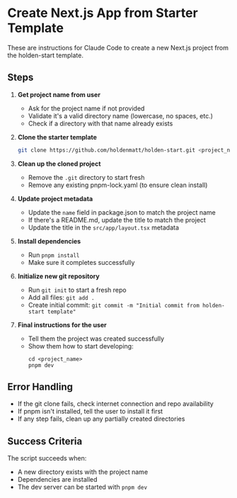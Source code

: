 # Create Next.js App from Starter Template

These are instructions for Claude Code to create a new Next.js project from the holden-start template.

## Steps

1. **Get project name from user**
   - Ask for the project name if not provided
   - Validate it's a valid directory name (lowercase, no spaces, etc.)
   - Check if a directory with that name already exists

2. **Clone the starter template**
   ```bash
   git clone https://github.com/holdenmatt/holden-start.git <project_name>
   ```

3. **Clean up the cloned project**
   - Remove the `.git` directory to start fresh
   - Remove any existing pnpm-lock.yaml (to ensure clean install)

4. **Update project metadata**
   - Update the `name` field in package.json to match the project name
   - If there's a README.md, update the title to match the project
   - Update the title in the `src/app/layout.tsx` metadata

5. **Install dependencies**
   - Run `pnpm install`
   - Make sure it completes successfully

6. **Initialize new git repository**
   - Run `git init` to start a fresh repo
   - Add all files: `git add .`
   - Create initial commit: `git commit -m "Initial commit from holden-start template"`

7. **Final instructions for the user**
   - Tell them the project was created successfully
   - Show them how to start developing:
     ```
     cd <project_name>
     pnpm dev
     ```

## Error Handling

- If the git clone fails, check internet connection and repo availability
- If pnpm isn't installed, tell the user to install it first
- If any step fails, clean up any partially created directories

## Success Criteria

The script succeeds when:
- A new directory exists with the project name
- Dependencies are installed
- The dev server can be started with `pnpm dev`